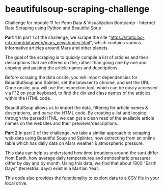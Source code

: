 # beautifulsoup-scraping-challenge
Challenge for module 11 for Penn Data &amp; Visualization Bootcamp - Internet Data Scraping using Python and Beautiful Soup

**Part 1**
In part 1 of the challenge, we scrape the site "https://static.bc-edx.com/data/web/mars_news/index.html", which contains various informative articles around Mars and other planets. 

The goal of the scraping is to quickly compile a list of articles and their descriptions that are offered on the, rather than going one by one and copying and pasting the article names and descriptions.

Before scraping the data onsite, you will import dependencies for BeautifulSoup and Splinter, set the browser to chrome, and set the URL. Once onsite, you will use the inspection tool, which can be easily accessed via F12 on your keyboard, to find the div and class names of the articles within the HTML code.

BeautifulSoup allows us to import the data, filtering for article names & descriptions, and parse the HTML code. By creating a list and looping through the parsed HTML, we can get a clean read of the available article names on the websites and their previews/descriptions.

**Part 2**
In part 2 of the challenge, we take a similar approach to scraping web data using Beautiful Soup and Splinter, now extracting from an online table which has daily data on Mars weather & atmospheric pressure.

This data can help us understand how time (rotations around the sun) differ from Earth, how average daily temperatures and atmospheric pressures differ by day and by month. Using this data, we find that about 1800 "Earth Days" (terrestrial days) exist in a Martian Year.

This code also provides the functionality to explort data to a CSV file in your local drive.
